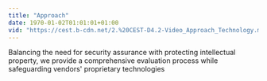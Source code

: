 ```yaml
---
title: "Approach"
date: 1970-01-02T01:01:01+01:00
vid: "https://cest.b-cdn.net/2.%20CEST-D4.2-Video_Approach_Technology.mp4#t=1"
---
```

Balancing the need for security assurance with protecting intellectual property, we provide a comprehensive evaluation process while safeguarding vendors' proprietary technologies
